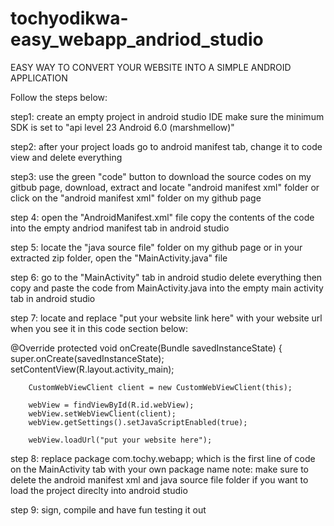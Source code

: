 # tochyodikwa-easy_webapp_andriod_studio

EASY WAY TO CONVERT YOUR WEBSITE INTO A SIMPLE ANDROID APPLICATION 

Follow the steps below: 

step1: create an empty project in android studio IDE make sure the minimum SDK is set to "api level 23 Android 6.0 (marshmellow)"

step2: after your project loads go to android manifest tab, change it to code view and delete everything

step3: use the green "code" button to download the source codes on my gitbub page, download, extract and locate "android manifest xml" folder or click on the "android manifest xml" folder on my github page

step 4: open the "AndroidManifest.xml" file copy the contents of the code into the empty andriod manifest tab in android studio

step 5: locate the "java source file" folder on my github page or in your extracted zip folder, open the "MainActivity.java" file

step 6: go to the "MainActivity" tab in android studio delete everything then copy and paste the code from MainActivity.java into the empty main activity tab in android studio

step 7: locate and replace "put your website link here" with your website url when you see it in this code section below:


   @Override
    protected void onCreate(Bundle savedInstanceState) {
        super.onCreate(savedInstanceState);
        setContentView(R.layout.activity_main);

        CustomWebViewClient client = new CustomWebViewClient(this);

        webView = findViewById(R.id.webView);
        webView.setWebViewClient(client);
        webView.getSettings().setJavaScriptEnabled(true);

        webView.loadUrl("put your website here");

step 8: replace package com.tochy.webapp; which is the first line of code on the MainActivity tab with your own package name
note: make sure to delete the android manifest xml and java source file folder if you want to load the project direclty into android studio

step 9: sign, compile and have fun testing it out
